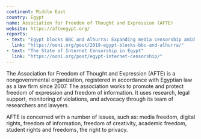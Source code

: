 ```yaml
---
continent: Middle East
country: Egypt
name: Association for Freedom of Thought and Expression (AFTE)
website: https://afteegypt.org/
reports:
- text: "Egypt blocks BBC and Alhurra: Expanding media censorship amid political unrest"
  link: "https://ooni.org/post/2019-egypt-blocks-bbc-and-alhurra/"
- text: "The State of Internet Censorship in Egypt"
  link: "https://ooni.org/post/egypt-internet-censorship/"
---
```


The Association for Freedom of Thought and Expression (AFTE) is a nongovernmental organization, registered in accordance with Egyptian law as a law firm since 2007. The association works to promote and protect freedom of expression and freedom of information. It uses research, legal support, monitoring of violations, and advocacy through its team of researchers and lawyers.

AFTE is concerned with a number of issues, such as: media freedom, digital rights, freedom of information, freedom of creativity, academic freedom, student rights and freedoms, the right to privacy.
